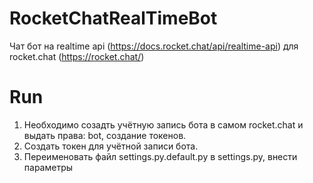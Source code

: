 # RocketChatRealTimeBot
Чат бот на realtime api (https://docs.rocket.chat/api/realtime-api) для rocket.chat (https://rocket.chat/)
# Run
1. Необходимо созадть учётную запись бота в самом rocket.chat и выдать права: bot, создание токенов.
2. Создать токен для учётной записи бота.
3. Переименовать файл settings.py.default.py в settings.py, внести параметры